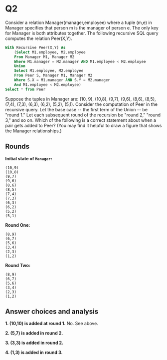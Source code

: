 Q2
=

Consider a relation Manager(manager,employee) where a tuple (m,e) in Manager specifies that person m is the manager of person e. The only key for Manager is both attributes together. The following recursive SQL query computes the relation Peer(X,Y).

```sql
With Recursive Peer(X,Y) As
    (Select M1.employee, M2.employee
    From Manager M1, Manager M2
    Where M1.manager = M2.manager AND M1.employee < M2.employee
    Union
    Select M1.employee, M2.employee
    From Peer S, Manager M1, Manager M2
    Where S.X = M1.manager AND S.Y = M2.manager
    And M1.employee < M2.employee)
Select * from Peer
```

Suppose the tuples in Manager are: (10, 9), (10,8), (9,7), (9,6), (8,6), (8,5), (7,4), (7,3), (6,3), (6,2), (5,2), (5,1). Consider the computation of Peer in the recursive query. Let the base case -- the first term of the Union -- be "round 1." Let each subsequent round of the recursion be "round 2," "round 3," and so on. Which of the following is a correct statement about when a pair gets added to Peer? (You may find it helpful to draw a figure that shows the Manager relationships.)

Rounds
-

**Initial state of `Manager`:**

```
(10,9)
(10,8)
(9,7)
(9,6)
(8,6)
(8,5)
(7,4)
(7,3)
(6,3)
(6,2)
(5,2)
(5,1)
```

**Round One:**

```
(8,9)
(6,7)
(5,6)
(3,4)
(2,3)
(1,2)
```

**Round Two:**

```
(8,9)
(6,7)
(5,6)
(3,4)
(2,3)
(1,2)
```

Answer choices and analysis
-



**1. (10,10) is added at round 1.**
    No. See above.

**2. (5,7) is added in round 2.**

**3. (3,3) is added in round 2.**

**4. (1,3) is added in round 3.**

